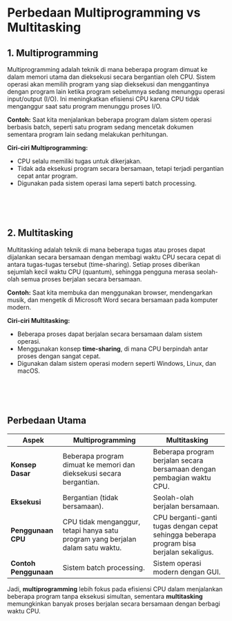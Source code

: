 # Perbedaan Multiprogramming vs Multitasking
 
 ## 1. Multiprogramming
 Multiprogramming adalah teknik di mana beberapa program dimuat ke dalam memori utama dan dieksekusi secara bergantian oleh CPU. Sistem operasi akan memilih program yang siap dieksekusi dan menggantinya dengan program lain ketika program sebelumnya sedang menunggu operasi input/output (I/O). Ini meningkatkan efisiensi CPU karena CPU tidak menganggur saat satu program menunggu proses I/O.
 
 **Contoh:**
 Saat kita menjalankan beberapa program dalam sistem operasi berbasis batch, seperti satu program sedang mencetak dokumen sementara program lain sedang melakukan perhitungan.
 
 **Ciri-ciri Multiprogramming:**
 - CPU selalu memiliki tugas untuk dikerjakan.
 - Tidak ada eksekusi program secara bersamaan, tetapi terjadi pergantian cepat antar program.
 - Digunakan pada sistem operasi lama seperti batch processing.
 
 <br>
 <br>
 <br>
 
 ## 2. Multitasking
 Multitasking adalah teknik di mana beberapa tugas atau proses dapat dijalankan secara bersamaan dengan membagi waktu CPU secara cepat di antara tugas-tugas tersebut (time-sharing). Setiap proses diberikan sejumlah kecil waktu CPU (quantum), sehingga pengguna merasa seolah-olah semua proses berjalan secara bersamaan.
 
 **Contoh:**
 Saat kita membuka dan menggunakan browser, mendengarkan musik, dan mengetik di Microsoft Word secara bersamaan pada komputer modern.
 
 **Ciri-ciri Multitasking:**
 - Beberapa proses dapat berjalan secara bersamaan dalam sistem operasi.
 - Menggunakan konsep **time-sharing**, di mana CPU berpindah antar proses dengan sangat cepat.
 - Digunakan dalam sistem operasi modern seperti Windows, Linux, dan macOS.
 
 <br>
 <br>
 <br>
 
 ## Perbedaan Utama
 
 | **Aspek**          | **Multiprogramming** | **Multitasking** |
 |--------------------|---------------------|------------------|
 | **Konsep Dasar**   | Beberapa program dimuat ke memori dan dieksekusi secara bergantian. | Beberapa program berjalan secara bersamaan dengan pembagian waktu CPU. |
 | **Eksekusi**       | Bergantian (tidak bersamaan). | Seolah-olah berjalan bersamaan. |
 | **Penggunaan CPU** | CPU tidak menganggur, tetapi hanya satu program yang berjalan dalam satu waktu. | CPU berganti-ganti tugas dengan cepat sehingga beberapa program bisa berjalan sekaligus. |
 | **Contoh Penggunaan** | Sistem batch processing. | Sistem operasi modern dengan GUI. |
 
 Jadi, **multiprogramming** lebih fokus pada efisiensi CPU dalam menjalankan beberapa program tanpa eksekusi simultan, sementara **multitasking** memungkinkan banyak proses berjalan secara bersamaan dengan berbagi waktu CPU.
